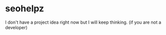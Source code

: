 # seohelpz
I don't have a project idea right now but I will keep thinking. (if you are not a developer)
